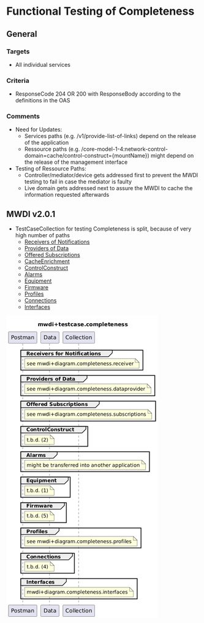 # Functional Testing of Completeness


## General

### Targets
- All individual services

### Criteria
- ResponseCode 204 OR 200 with ResponseBody according to the definitions in the OAS

### Comments  
- Need for Updates:  
  - Services paths (e.g. /v1/provide-list-of-links) depend on the release of the application  
  - Ressource paths (e.g. /core-model-1-4:network-control-domain=cache/control-construct={mountName}) might depend on the release of the management interface  
- Testing of Ressource Paths:  
  - Controller/mediator/device gets addressed first to prevent the MWDI testing to fail in case the mediator is faulty  
  - Live domain gets addressed next to assure the MWDI to cache the information requested afterwards


## MWDI v2.0.1  
- TestCaseCollection for testing Completeness is split, because of very high number of paths  
  - [Receivers of Notifications](./v2.0.1/Receiver/)  
  - [Providers of Data](./v2.0.1/Dataprovider/)  
  - [Offered Subscriptions](./v2.0.1/Subscriptions/)  
  - [CacheEnrichment](./v2.0.1/CacheEnrichement)  
  - [ControlConstruct](./v2.0.1/CC/)  
  - [Alarms](./v2.0.1/Alarms/)  
  - [Equipment](./v2.0.1/Equipment/)  
  - [Firmware](./v2.0.1/Firmware/)  
  - [Profiles](./v2.0.1/Profiles/)  
  - [Connections](./v2.0.1/Connections/)  
  - [Interfaces](./v2.0.1/Interfaces/)  

![Overview](./mwdi+diagram.completeness.png)  


